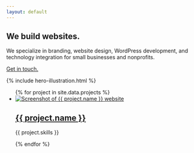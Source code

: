 ```yaml
---
layout: default
---
```

<section class="hero">
  <div class="hero-inside">
    <div class="hero-text">
      <h2>We build websites.</h2>
      <p>We specialize in branding, website design, WordPress development, and technology integration for small businesses and nonprofits.</p>
      <p><a href="mailto:ryan@fourteensquare.com">Get in touch.</a></p>
    </div>
    <div class="hero-illustration">
      {% include hero-illustration.html %}
    </div>
  </div>
</section>

<section class="projects">
  <ul class="project-list">
  {% for project in site.data.projects %}
    <li class="project-item">
      <a href="{{ project.url }}">
        <img class="project-screenshot" src="/assets/img/{{ project.screenshot }}" alt="Screenshot of {{ project.name }} website" />
      </a>
      <h2 class="project-name">
        <a href="{{ project.url }}">
          {{ project.name }}
        </a>
      </h2>
      <p class="project-skills">{{ project.skills }}</p>
    </li>
  {% endfor %}
  </ul>
</section>